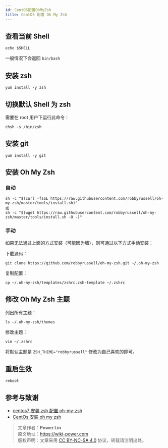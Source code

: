 ```yaml
---
id: CentOS配置OhMyZsh
title: CentOS 配置 Oh My Zsh
---
```


## 查看当前 Shell

```Shell
echo $SHELL
```

一般情况下会返回 `bin/bash`

## 安装 zsh

```shell
yum install -y zsh
```

## 切换默认 Shell 为 zsh

需要在 root 用户下运行此命令：

```shell
chsh -s /bin/zsh
```

## 安装 git

```shell
yum install -y git
```

## 安装 Oh My Zsh

### 自动

```shell
sh -c "$(curl -fsSL https://raw.githubusercontent.com/robbyrussell/oh-my-zsh/master/tools/install.sh)"
或
sh -c "$(wget https://raw.githubusercontent.com/robbyrussell/oh-my-zsh/master/tools/install.sh -O -)"
```

### 手动

如果无法通过上面的方式安装（可能因为墙），则可通过以下方式手动安装：

下载源码：

```shell
git clone https://github.com/robbyrussell/oh-my-zsh.git ~/.oh-my-zsh
```

复制配置：

```shell
cp ~/.oh-my-zsh/templates/zshrc.zsh-template ~/.zshrc
```

## 修改 Oh My Zsh 主题

列出所有主题：

```shell
ls ~/.oh-my-zsh/themes
```

修改主题：

```shell
vim ~/.zshrc
```

将默认主题是 `ZSH_THEME="robbyrussell"` 修改为自己喜欢的即可。

## 重启生效

```shell
reboot
```

## 参考与致谢

- [centos7 安装 zsh 配置 oh-my-zsh](https://www.jianshu.com/p/4ce7d511bc13)
- [CentOs 安装 oh my zsh](https://www.jianshu.com/p/556ff130fc65)



> 文章作者：**Power Lin**  
> 原文地址：<https://wiki-power.com>  
> 版权声明：文章采用 [CC BY-NC-SA 4.0](https://creativecommons.org/licenses/by/4.0/deed.zh) 协议，转载请注明出处。
